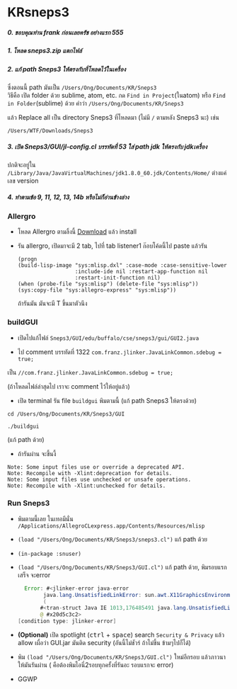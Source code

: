 # KRsneps3

##### 0.  ขอบคุณท่าน frank ก่อนเลยครัช อย่างแรก 555

##### 1.  โหลด sneps3.zip แตกไฟล์

##### 2.  แก้ path Sneps3 ให้ตรงกับที่โหลดไว้ในเครื่อง
ซึ่งตอนนี้ path มันเป็น `/Users/Ong/Documents/KR/Sneps3`  
วิธีคือ
เปิด folder ด้วย sublime, atom, etc. กด `Find in Project`(ในatom) หรือ `Find in Folder`(sublime) ด้วย คำว่า
`/Users/Ong/Documents/KR/Sneps3`

แล้ว Replace all เป็น directory Sneps3 ที่โหลดมา (ไม่มี `/` ตามหลัง Sneps3 นะ) เช่น

`/Users/WTF/Downloads/Sneps3`

##### 3.  เปิด Sneps3/GUI/jl-config.cl บรรทัดที่ 53 ใส่ path jdk ให้ตรงกับ jdkเครื่อง
ปกติจะอยู่ใน `/Library/Java/JavaVirtualMachines/jdk1.8.0_60.jdk/Contents/Home/` ต่างแค่เลข version


##### 4.  ทำตามข้อ 9, 11, 12, 13, 14b หรือไม่ก็อ่านข้างล่าง

### Allergro
* โหลด Allergro ตามลิ้งนี้  [Download](http://franz.com/ftp/pub/acl100express/macosx86/acl100express-macosx-x86.dmg) แล้ว install  
* รัน allergro, เปิดมาจะมี 2 tab, ไปที่ tab listener1 ก๊อบโค้ดนี้ไป paste แล้วรัน

    ```
    (progn
    (build-lisp-image "sys:mlisp.dxl" :case-mode :case-sensitive-lower
                      :include-ide nil :restart-app-function nil
                      :restart-init-function nil)
    (when (probe-file "sys:mlisp") (delete-file "sys:mlisp"))
    (sys:copy-file "sys:allegro-express" "sys:mlisp"))
    ```
    ถ้ารันมัน มันจะมี T ขึ้นมาตัวนึง

### buildGUI
  * เปิดไปแก้ไฟล์ `Sneps3/GUI/edu/buffalo/cse/sneps3/gui/GUI2.java`

  * ไป comment บรรทัดที่ 1322 `com.franz.jlinker.JavaLinkCommon.sdebug = true;`

  เป็น `//com.franz.jlinker.JavaLinkCommon.sdebug = true;`

  (ถ้าโหลดไฟล์ล่าสุดไป เราจะ comment ไว้ให้อยู่แล้ว)

  * เปิด terminal รัน file `buildgui` พิมตามนี้ (แก้ path Sneps3 ให้ตรงด้วย)
  ```
  cd /Users/Ong/Documents/KR/Sneps3/GUI
  ```

  ```
  ./buildgui
  ```
  (แก้ path ด้วย)

  * ถ้ารันผ่าน จะขึ้นงี้
  ```
  Note: Some input files use or override a deprecated API.
Note: Recompile with -Xlint:deprecation for details.
Note: Some input files use unchecked or unsafe operations.
Note: Recompile with -Xlint:unchecked for details.
  ```

### Run Sneps3
  * พิมตามนี้เลย ในเทอมีนั่น
    `
    /Applications/AllegroCLexpress.app/Contents/Resources/mlisp
    `
  * `(load "/Users/Ong/Documents/KR/Sneps3/sneps3.cl")` แก้ path ด้วย
  * `(in-package :snuser)`
  * `(load "/Users/Ong/Documents/KR/Sneps3/GUI.cl")` แก้ path ด้วย, พิมรอบแรกเสร็จ จะerror

    ``` java
      Error: #<jlinker-error java-error
            java.lang.UnsatisfiedLinkError: sun.awt.X11GraphicsEnvironment.initDisplay(Z)V
            (
           #<tran-struct Java IE 1013,176485491 java.lang.UnsatisfiedLinkError java.lang.UnsatisfiedLinkError: sun.awt.X11GraphicsEnvironment.initDisplay(Z)V>)
           @ #x20d5c3c2>
    [condition type: jlinker-error]
    ```
  * __(Optional)__ เปิด spotlight (<kbd>ctrl</kbd> + <kbd>space</kbd>) search `Security & Privacy`  แล้ว allow เผื่อว่า GUI.jar มันติด security (อันนี้ไม่ชัวร์ ถ้าไม่ขึ้น ข้ามๆไปก็ได้)
  * พิม `(load "/Users/Ong/Documents/KR/Sneps3/GUI.cl")` ใหม่อีกรอบ แล้วภาวนาให้มันรันผ่าน ( คือต้องพิมไอนี่2รอบทุกครั้งที่รันอะ รอบแรกจะ error)
  * GGWP
